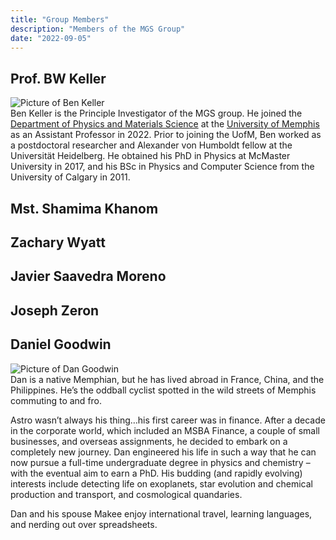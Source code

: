 ```yaml
---
title: "Group Members"
description: "Members of the MGS Group"
date: "2022-09-05"
---
```


## Prof. BW Keller
<div class="member">
<div class="member-pic"><img src="../img/keller.png" alt="Picture of Ben Keller"/></div><div class="member-bio">Ben
Keller is the Principle Investigator of the MGS group.  He joined the <a
href="https://www.memphis.edu/physics/"> Department of Physics and Materials
Science</a> at the <a href="https://www.memphis.edu">University of Memphis</a>
as an Assistant Professor in 2022.  Prior to joining the UofM, Ben worked as a
postdoctoral researcher and Alexander von Humboldt fellow at the Universität
Heidelberg.  He obtained his PhD in Physics at McMaster University in 2017, and
his BSc in Physics and Computer Science from the University of Calgary in 2011.</div>
</div>

## Mst. Shamima Khanom
<div class="member">
<div class="member-pic"><!--<img src="../img/" alt="Picture of Mst. Shamima Khanom"/>--></div><div class="member-bio"></div>
</div>

## Zachary Wyatt
<div class="member">
<div class="member-pic"><!--<img src="../img/" alt="Picture of Zachary Wyatt"/>--></div><div class="member-bio"></div>
</div>

## Javier Saavedra Moreno
<div class="member">
<div class="member-pic"><!--<img src="../img/" alt="Picture of Javier Saavedra Moreno"/>--></div><div class="member-bio"></div>
</div>

## Joseph Zeron
<div class="member">
<div class="member-pic"><!--<img src="../img/" alt="Picture of Josseph Zeron"/>--></div><div class="member-bio"></div>
</div>

## Daniel Goodwin
<div class="member">
<div class="member-pic"><img src="../img/goodwin.png" alt="Picture of Dan Goodwin"/></div><div class="member-bio">
Dan is a native Memphian, but he has lived abroad in France, China, and the
Philippines. He’s the oddball cyclist spotted in the wild streets of Memphis
commuting to and fro.

Astro wasn’t always his thing…his first career was in finance. After a decade in
the corporate world, which included an MSBA Finance, a couple of small
businesses, and overseas assignments, he decided to embark on a completely new
journey. Dan engineered his life in such a way that he can now pursue a
full-time undergraduate degree in physics and chemistry – with the eventual aim
to earn a PhD. His budding (and rapidly evolving) interests include detecting
life on exoplanets, star evolution and chemical production and transport, and
cosmological quandaries.

Dan and his spouse Makee enjoy international travel, learning languages, and
nerding out over spreadsheets.
</div>
</div>
